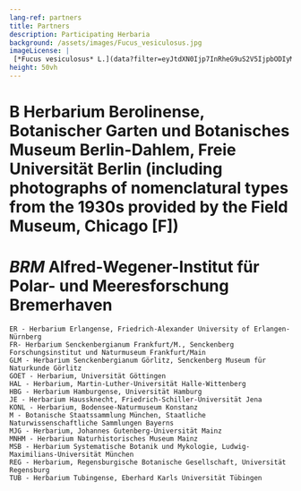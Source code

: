 ```yaml
---
lang-ref: partners
title: Partners
description: Participating Herbaria
background: /assets/images/Fucus_vesiculosus.jpg
imageLicense: |
 [*Fucus vesiculosus* L.](data?filter=eyJtdXN0Ijp7InRheG9uS2V5IjpbODIyMjU3NF19fQ); photo by [Thomas Dürbye](https://www.bgbm.org/en/staff/thomas-durbye) via [GBIF](https://www.gbif.org/occurrence/2960620323)
height: 50vh
---
```


# **B** Herbarium Berolinense, Botanischer Garten und Botanisches Museum Berlin-Dahlem, Freie Universität Berlin (including photographs of nomenclatural types from the 1930s provided by the Field Museum, Chicago [F])
# *BRM* Alfred-Wegener-Institut für Polar- und Meeresforschung Bremerhaven
    ER - Herbarium Erlangense, Friedrich-Alexander University of Erlangen-Nürnberg
    FR- Herbarium Senckenbergianum Frankfurt/M., Senckenberg Forschungsinstitut und Naturmuseum Frankfurt/Main
    GLM - Herbarium Senckenbergianum Görlitz, Senckenberg Museum für Naturkunde Görlitz
    GOET - Herbarium, Universität Göttingen
    HAL - Herbarium, Martin-Luther-Universität Halle-Wittenberg
    HBG - Herbarium Hamburgense, Universität Hamburg
    JE - Herbarium Haussknecht, Friedrich-Schiller-Universität Jena
    KONL - Herbarium, Bodensee-Naturmuseum Konstanz
    M - Botanische Staatssammlung München, Staatliche Naturwissenschaftliche Sammlungen Bayerns
    MJG - Herbarium, Johannes Gutenberg-Universität Mainz
    MNHM - Herbarium Naturhistorisches Museum Mainz
    MSB - Herbarium Systematische Botanik und Mykologie, Ludwig-Maximilians-Universität München
    REG - Herbarium, Regensburgische Botanische Gesellschaft, Universität Regensburg
    TUB - Herbarium Tubingense, Eberhard Karls Universität Tübingen
